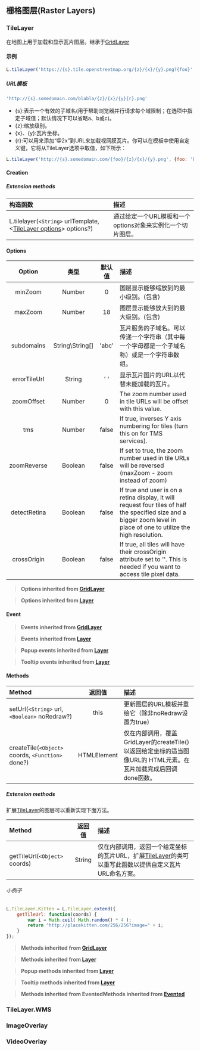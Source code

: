 ## 栅格图层(Raster Layers)
### TileLayer
在地图上用于加载和显示瓦片图层。继承于[GridLayer](#GridLayer)
#### 示例
```javascript
L.tileLayer('https://{s}.tile.openstreetmap.org/{z}/{x}/{y}.png?{foo}', {foo: 'bar'}).addTo(map);
```
##### URL模板
```javascript
'http://{s}.somedomain.com/blabla/{z}/{x}/{y}{r}.png'
```
- {s}:表示一个有效的子域名(用于帮助浏览器并行请求每个域限制；在选项中指定子域值；默认情况下可以省略a、b或c)。
- {z}:缩放级别。
- {x}、{y}:瓦片坐标。
- {r}:可以用来添加“@2x”到URL来加载视网膜瓦片。你可以在模板中使用自定义键，它将从TileLayer选项中取值，如下所示：
```javascript
L.tileLayer('http://{s}.somedomain.com/{foo}/{z}/{x}/{y}.png', {foo: 'bar'});
```
#### Creation
##### Extension methods

|     构造函数     |     描述     |
|:----------------|:------------|
|L.tilelayer(`<String>` urlTemplate, <[TileLayer options](#TileLayeroptions)> options?)|通过给定一个URL模板和一个options对象来实例化一个切片图层。|

#### <span id="TileLayeroptions">Options<span>

|   Option   |   类型   |   默认值   |    描述    |
|:----------:|:-------:|:---------:|:-----------|
|minZoom|Number|0|图层显示能够缩放到的最小级别。(包含)|
|maxZoom|Number|18|图层显示能够放大到的最大级别。(包含)|
|subdomains|String\String[]|'abc'|瓦片服务的子域名。可以传递一个字符串（其中每一个字母都是一个子域名称）或是一个字符串数组。|
|errorTileUrl|String|' '|显示瓦片图片的URL以代替未能加载的瓦片。|
|zoomOffset|Number|0|The zoom number used in tile URLs will be offset with this value.|
|tms|Number|false|If true, inverses Y axis numbering for tiles (turn this on for TMS services).|
|zoomReverse|Boolean|false|If set to true, the zoom number used in tile URLs will be reversed (maxZoom - zoom instead of zoom)|
|detectRetina|Boolean|false|If true and user is on a retina display, it will request four tiles of half the specified size and a bigger zoom level in place of one to utilize the high resolution.|
|crossOrigin|Boolean|false|If true, all tiles will have their crossOrigin attribute set to ''. This is needed if you want to access tile pixel data.|

> **Options inherited from [GridLayer](#GridLayer)**

> **Options inherited from [Layer](#Layer)**

#### Event

> **Events inherited from [GridLayer](#GridLayer)**

> **Events inherited from [Layer](#Layer)**

> **Popup events inherited from [Layer](#Layer)**

> **Tooltip events inherited from [Layer](#Layer)**

#### Methods

|   Method   |   返回值   |   描述   |
|:----------|:---------:|:--------|
|setUrl(`<String>` url, `<Boolean>` noRedraw?)|this|更新图层的URL模板并重绘它（除非noRedraw设置为true）|
|createTile(`<Object>` coords, `<Function>` done?)|HTMLElement|仅在内部调用，覆盖GridLayer的createTile()以返回给定坐标的适当图像URL的<img> HTML元素。在瓦片加载完成后回调done函数。|

##### Extension methods
扩展[TileLayer]()的图层可以重新实现下面方法。

|   Method   |   返回值   |   描述   |
|:----------|:---------:|:--------|
|getTileUrl(`<Object>` coords)|String|仅在内部调用，返回一个给定坐标的瓦片URL，扩展[TileLayer]()的类可以重写此函数以提供自定义瓦片URL命名方案。|

###### 小例子

```javascript
L.TileLayer.Kitten = L.TileLayer.extend({
    getTileUrl: function(coords) {
        var i = Math.ceil( Math.random() * 4 );
        return "http://placekitten.com/256/256?image=" + i;
    }
});
```

> **Methods inherited from [GridLayer](#GridLayer)**

> **Methods inherited from [Layer](#Layer)**

> **Popup methods inherited from [Layer](#Layer)**

> **Tooltip methods inherited from [Layer](#Layer)**

> **Methods inherited from EventedMethods inherited from [Evented](#Evented)**

### TileLayer.WMS
### ImageOverlay
### VideoOverlay

